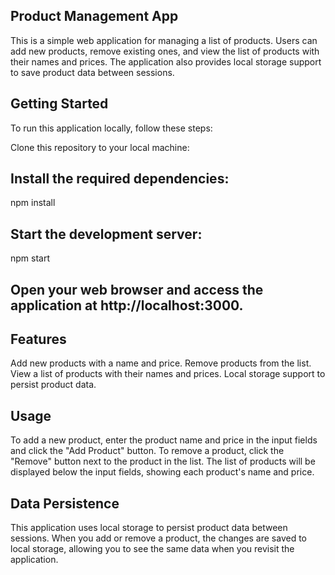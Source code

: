 ## Product Management App
This is a simple web application for managing a list of products. Users can add new products, remove existing ones, and view the list of products with their names and prices. The application also provides local storage support to save product data between sessions.

## Getting Started
To run this application locally, follow these steps:

Clone this repository to your local machine:

## Install the required dependencies:
npm install
## Start the development server:
npm start
## Open your web browser and access the application at http://localhost:3000.

## Features
Add new products with a name and price.
Remove products from the list.
View a list of products with their names and prices.
Local storage support to persist product data.

## Usage
To add a new product, enter the product name and price in the input fields and click the "Add Product" button.
To remove a product, click the "Remove" button next to the product in the list.
The list of products will be displayed below the input fields, showing each product's name and price.

## Data Persistence
This application uses local storage to persist product data between sessions. When you add or remove a product, the changes are saved to local storage, allowing you to see the same data when you revisit the application.
